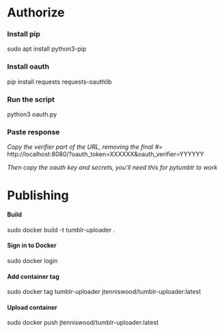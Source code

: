 

# Authorize

### Install pip
sudo apt install python3-pip

### Install oauth
pip install requests requests-oauthlib

### Run the script
python3 oauth.py

### Paste response
*Copy the verifier part of the URL, removing the final #=*
http://localhost:8080/?oauth_token=XXXXXX&oauth_verifier=YYYYYY

*Then copy the oauth key and secrets, you’ll need this for pytumblr to work*



# Publishing

#### Build
sudo docker build -t tumblr-uploader .

#### Sign in to Docker
sudo docker login

#### Add container tag
sudo docker tag tumblr-uploader jtenniswood/tumblr-uploader:latest

#### Upload container
sudo docker push jtenniswood/tumblr-uploader:latest
